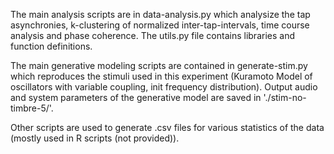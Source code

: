 The main analysis scripts are in data-analysis.py which analysize the tap asynchronies, k-clustering of normalized inter-tap-intervals, time course analysis and phase coherence. The utils.py file contains libraries and function definitions.  

The main generative modeling scripts are contained in generate-stim.py which reproduces the stimuli used in this experiment (Kuramoto Model of oscillators with variable coupling, init frequency distribution). Output audio and system parameters of the generative model are saved in './stim-no-timbre-5/'. 

Other scripts are used to generate .csv files for various statistics of the data (mostly used in R scripts (not provided)). 
